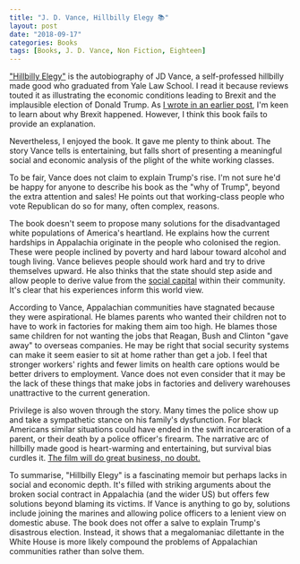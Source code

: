 ```yaml
---
title: "J. D. Vance, Hillbilly Elegy 📚"
layout: post
date: "2018-09-17"
categories: Books
tags: [Books, J. D. Vance, Non Fiction, Eighteen]
---
```


["Hillbilly Elegy"](https://www.goodreads.com/book/show/27161156-hillbilly-elegy) is the autobiography of JD Vance, a self-professed hillbilly made good who graduated from Yale Law School. I read it because reviews touted it as illustrating the economic conditions leading to Brexit and the implausible election of Donald Trump. As [I wrote in an earlier post](space-between-this-and-that), I'm keen to learn about why Brexit happened. However, I think this book fails to provide an explanation. 

Nevertheless, I enjoyed the book. It gave me plenty to think about. The story Vance tells is entertaining, but falls short of presenting a meaningful social and economic analysis of the plight of the white working classes.

To be fair, Vance does not claim to explain Trump's rise. I'm not sure he'd be happy for anyone to describe his book as the "why of Trump", beyond the extra attention and sales! He points out that working-class people who vote Republican do so for many, often complex, reasons.

The book doesn't seem to propose many solutions for the disadvantaged white populations of America's heartland. He explains how the current hardships in Appalachia originate in the people who colonised the region. These were people inclined by poverty and hard labour toward alcohol and tough living. Vance believes people should work hard and try to drive themselves upward. He also thinks that the state should step aside and allow people to derive value from the [social capital](https://en.wikipedia.org/wiki/Social_capital) within their community. It's clear that his experiences inform this world view.

According to Vance, Appalachian communities have stagnated because they were aspirational. He blames parents who wanted their children not to have to work in factories for making them aim too high. He blames those same children for not wanting the jobs that Reagan, Bush and Clinton "gave away" to overseas companies. He may be right that social security systems can make it seem easier to sit at home rather than get a job. I feel that stronger workers' rights and fewer limits on health care options would be better drivers to employment. Vance does not even consider that it may be the lack of these things that make jobs in factories and delivery warehouses unattractive to the current generation. 

Privilege is also woven through the story. Many times the police show up and take a sympathetic stance on his family's dysfunction. For black Americans similar situations could have ended in the swift incarceration of a parent, or their death by a police officer's firearm. The narrative arc of hillbilly made good is heart-warming and entertaining, but survival bias curdles it. [The film will do great business, no doubt.](https://variety.com/2017/film/news/ron-howard-hillbilly-elegy-movie-1202027659/)

To summarise, "Hillbilly Elegy" is a fascinating memoir but perhaps lacks in social and economic depth. It's filled with striking arguments about the broken social contract in Appalachia (and the wider US) but offers few solutions beyond blaming its victims. If Vance is anything to go by, solutions include joining the marines and allowing police officers to a lenient view on domestic abuse. The book does not offer a salve to explain Trump's disastrous election. Instead, it shows that a megalomaniac dilettante in the White House is more likely compound the problems of Appalachian communities rather than solve them. 